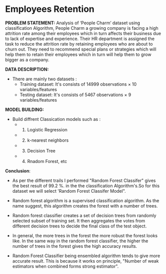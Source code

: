 # Employees Retention
**PROBLEM STATEMENT:** Analysis of ‘People Charm’ dataset using classification Algorithm, People Charm  a growing company is facing a high attrition rate among their employees which in turn affects their business due to lack of expertise and experience. Their HR department is assigned the task to reduce the attrition rate by retaining employees who are about to churn out. They need to recommend special plans or strategies which will help them to retain their employees which in turn will help them to grow bigger as a company.

**DATA DESCRIPTION:**
- There are mainly two datasets :
  - Training dataset: It's consists of 14999 observations × 10 variables/features
  - Testing dataset: It's consists of 5467 observations × 9 variables/features
  
**MODEL BUILDING:** 
- Build diffrent Classication models such as :
    - 1) Logistic Regression
    - 2) k-nearest neighbors 
    - 3) Decision Tree
    - 4) Rnadom Forest, etc
    
    
**Conclusion**:
- As per the different trails I performed "Random Forest Classifer" gives the best result of 99.2 %. in the the classification Algorithm's.So for this dataset we will select 'Random Forest Classifer Model".

- Random forest algorithm is a supervised classification algorithm. As the name suggest, this algorithm creates the forest with a number of trees.
- Random forest classifier creates a set of decision trees from randomly selected subset of training set. It then aggregates the votes from different decision trees to decide the final class of the test object.
- In general, the more trees in the forest the more robust the forest looks like. In the same way in the random forest classifier, the higher the number of trees in the forest gives the high accuracy results.
- Random Forest Classifier being ensembled algorithm tends to give more accurate result. This is because it works on principle, "Number of weak estimators when combined forms strong estimator".
